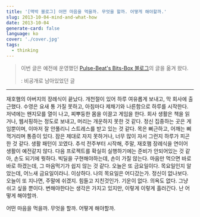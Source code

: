 ```yaml
---
title: '[맥박 블로그] 어떤 마음을 먹을까. 무엇을 할까. 어떻게 해야할까.'
slug: 2013-10-04-mind-and-what-how
date: 2013-10-04
generate-card: false
language: ko
cover: './cover.jpg'
tags:
  - thinking
---
```


> 이번 글은 예전에 운영했던 [Pulse-Beat's Bits-Box 블로그](https://pulsebeat.tistory.com/)의 글을 옮겨 왔다.
>
> : 비공개로 남아있었던 글

---

재호햄의 아버지의 장례식이 끝났다. 개천절이 있어 하루 여유롭게 보내고, 막 회사에 출근했다. 수영은 요새 통 가질 못하고, 아침마다 제채기와 나른함으로 하루를 시작한다. 저녁에는 왠지모를 열이 나고, 찌뿌둥한 몸을 이끌고 게임을 한다. 회사 생활은 책을 읽거나, 웹서핑하는 정도로 보내고, 머리는 개운하지 못한 것 같다. 정신 집중하는 곳은 게임뿐이며, 이마저 잘 안풀리니 스트레스를 받고 있는 것 같다. 목은 뻐근하고, 어깨는 삐꺽거리며 통증이 있다. 잠은 제대로 자지 못하거나, 너무 많이 자서 그런지 하루가 피곤한 것 같다. 생활 패턴이 꼬였다. 추석 전주부터 시작해, 주말, 재호햄 장례식을 연이어 생활이 예전같지 않다. 다음 프로젝트를 확실히 실행하기에는 준비가 안되어있는 것 같아, 손도 되기에 뭣하다. 빅딜을 구현해야하는데, 손이 가질 않는다. 마음만 먹으면 바로바로 하겠는데, 그 마음먹기가 쉽지 않는 것 같다. 오늘은 또 금요일이다. 목요일인지 알았는데, 어느새 금요일이라니. 이상하다. 나의 목요일은 어디갔는가. 정신이 없나보다. 오늘이 또 지나면, 주말에 쉬겠지. 힘들고 지친것인가. 기운이 없다. 의욕도 없다. 그냥 쉬고 싶을 뿐이다. 변해야한다는 생각은 가지고 있지만, 이렇게 이렇게 흘러간다. 난 어떻게 해야할까.

어떤 마음을 먹을까. 무엇을 할까. 어떻게 해야할까.
